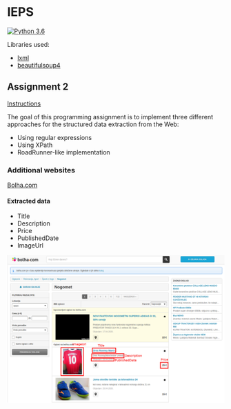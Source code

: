 # IEPS
[![Python 3.6](https://img.shields.io/badge/python-3.6-blue.svg)](https://www.python.org/downloads/release/python-360/)

Libraries used:
- [lxml](https://pypi.org/project/lxml/)
- [beautifulsoup4](https://pypi.org/project/beautifulsoup4/)

## Assignment 2
[Instructions](https://szitnik.github.io/wier-labs/PA2.html)

The goal of this programming assignment is to implement three  different
 approaches for the structured data extraction from the Web:
- Using regular expressions
- Using XPath
- RoadRunner-like implementation

### Additional websites
[Bolha.com](https://www.bolha.com/nogomet)

#### Extracted data
- Title
- Description
- Price
- PublishedDate
- ImageUrl

![](input-extraction/bolha.com/bolha.png)